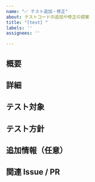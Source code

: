 ```yaml
---
name: "✅ テスト追加・修正"
about: テストコードの追加や修正の提案
title: "[test] "
labels: ''
assignees: ''

---
```


## 概要
<!-- どのようなテストを追加・修正したいのかを簡潔に記載してください -->

## 詳細
<!-- テスト内容や背景などを詳しく記載します -->

## テスト対象
<!-- テスト対象の機能やコンポーネント -->

## テスト方針
<!-- どのようなテスト方法を用いるか -->

## 追加情報（任意）
<!-- 参考資料など -->

## 関連 Issue / PR
<!-- Closes #123 のように番号を記載 -->
